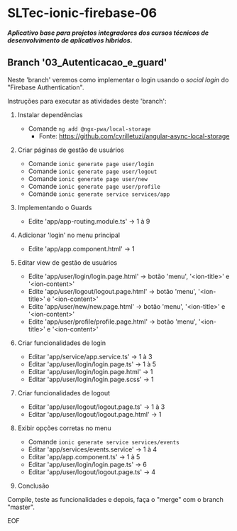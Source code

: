 # SLTec-ionic-firebase-06

__*Aplicativo base para projetos integradores dos cursos técnicos de desenvolvimento de aplicativos híbridos.*__

## Branch '03_Autenticacao_e_guard'

Neste 'branch' veremos como implementar o login usando o _social login_ do "Firebase Authentication".

Instruções para executar as atividades deste 'branch':

1) Instalar dependências

    - Comande ``ng add @ngx-pwa/local-storage``
        - Fonte: https://github.com/cyrilletuzi/angular-async-local-storage

2) Criar páginas de gestão de usuários

    - Comande ``ionic generate page user/login``
    - Comande ``ionic generate page user/logout``
    - Comande ``ionic generate page user/new``
    - Comande ``ionic generate page user/profile``
    - Comande ``ionic generate service services/app``

3) Implementando o Guards

    - Edite 'app/app-routing.module.ts' &rarr; 1 à 9

4) Adicionar 'login' no menu principal

    - Edite 'app/app.component.html' &rarr; 1

5) Editar view de gestão de usuários

    - Edite 'app/user/login/login.page.html' &rarr; botão 'menu', '&lt;ion-title&gt;' e '&lt;ion-content&gt;' 
    - Edite 'app/user/logout/logout.page.html' &rarr; botão 'menu', '&lt;ion-title&gt;' e '&lt;ion-content&gt;' 
    - Edite 'app/user/new/new.page.html' &rarr; botão 'menu', '&lt;ion-title&gt;' e '&lt;ion-content&gt;' 
    - Edite 'app/user/profile/profile.page.html' &rarr; botão 'menu', '&lt;ion-title&gt;' e '&lt;ion-content&gt;'

6) Criar funcionalidades de login

    - Editar 'app/service/app.service.ts' &rarr; 1 à 3
    - Editar 'app/user/login/login.page.ts' &rarr; 1 à 5
    - Editar 'app/user/login/login.page.html' &rarr; 1
    - Editar 'app/user/login/login.page.scss' &rarr; 1

7) Criar funcionalidades de logout

    - Editar 'app/user/logout/logout.page.ts' &rarr; 1 à 3
    - Editar 'app/user/logout/logout.page.html' &rarr; 1

8) Exibir opções corretas no menu

    - Comande ``ionic generate service services/events``
    - Editar 'app/services/events.service' &rarr; 1 à 4
    - Editar 'app/app.component.ts' &rarr; 1 à 5
    - Editar 'app/user/login/login.page.ts' &rarr; 6
    - Editar 'app/user/logout/logout.page.ts' &rarr; 4

9) Conclusão

Compile, teste as funcionalidades e depois, faça o "merge" com o branch "master".

EOF
